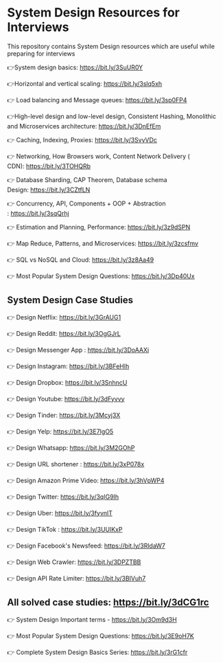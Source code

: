 # System Design Resources for Interviews
This repository contains System Design resources which are useful while preparing for interviews


👉System design basics: https://bit.ly/3SuUR0Y

👉Horizontal and vertical scaling: https://bit.ly/3slq5xh

👉 Load balancing and Message queues: https://bit.ly/3sp0FP4

👉High-level design and low-level design, Consistent Hashing, Monolithic and Microservices architecture: https://bit.ly/3DnEfEm

👉 Caching, Indexing, Proxies: https://bit.ly/3SvyVDc

👉 Networking, How Browsers work, Content Network Delivery ( CDN): https://bit.ly/3TOHQRb

👉 Database Sharding, CAP Theorem, Database schema Design: https://bit.ly/3CZtfLN

👉 Concurrency, API, Components + OOP + Abstraction : https://bit.ly/3sqQrhj

👉 Estimation and Planning, Performance: https://bit.ly/3z9dSPN

👉 Map Reduce, Patterns, and Microservices: https://bit.ly/3zcsfmv

👉 SQL vs NoSQL and Cloud: https://bit.ly/3z8Aa49

👉 Most Popular System Design Questions: https://bit.ly/3Dp40Ux

## System Design Case Studies

👉 Design Netflix: https://bit.ly/3GrAUG1

👉 Design Reddit: https://bit.ly/3OgGJrL

👉 Design Messenger App : https://bit.ly/3DoAAXi

👉 Design Instagram: https://bit.ly/3BFeHlh

👉 Design Dropbox: https://bit.ly/3SnhncU

👉 Design Youtube: https://bit.ly/3dFyvvy

👉 Design Tinder: https://bit.ly/3Mcyj3X

👉 Design Yelp: https://bit.ly/3E7IgO5

👉 Design Whatsapp: https://bit.ly/3M2GOhP

👉 Design URL shortener : https://bit.ly/3xP078x

👉 Design Amazon Prime Video: https://bit.ly/3hVpWP4

👉 Design Twitter: https://bit.ly/3qIG9Ih

👉 Design Uber: https://bit.ly/3fyvnlT

👉 Design TikTok : https://bit.ly/3UUlKxP

👉 Design Facebook's Newsfeed: https://bit.ly/3RldaW7

👉 Design Web Crawler: https://bit.ly/3DPZTBB

👉 Design API Rate Limiter: https://bit.ly/3BIVuh7

## All solved case studies: https://bit.ly/3dCG1rc

👉 System Design Important terms - https://bit.ly/3Om9d3H

👉 Most Popular System Design Questions: https://bit.ly/3E9oH7K

👉 Complete System Design Basics Series: https://bit.ly/3rG1cfr
